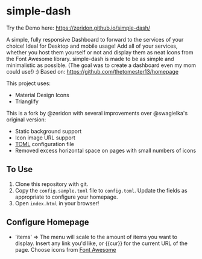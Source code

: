 # simple-dash

Try the Demo here: https://zeridon.github.io/simple-dash/

A simple, fully responsive Dashboard to forward to the services of your choice! Ideal for Desktop and mobile usage!
Add all of your services, whether you host them yourself or not and display them as neat Icons from the Font Awesome library.
simple-dash is made to be as simple and minimalistic as possible. (The goal was to create a dashboard even my mom could use!) :)
Based on: https://github.com/thetomester13/homepage

This project uses:
- Material Design Icons
- Trianglify

This is a fork by @zeridon with several improvements over @swagielka's original version:

 - Static background support
 - Icon image URL support
 - [TOML](https://github.com/toml-lang/toml) configuration file
 - Removed excess horizontal space on pages with small numbers of icons

## To Use
1. Clone this repository with git.
2. Copy the `config.sample.toml` file to `config.toml`. Update the fields as appropriate to configure your homepage.
3. Open `index.html` in your browser!

## Configure Homepage
- 'items' => The menu will scale to the amount of items you want to display. Insert any link you'd like, or {{cur}} for the current URL of the page. Choose icons from [Font Awesome](http://fontawesome.io/icons/)
